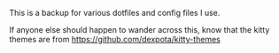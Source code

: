 This is a backup for various dotfiles and config files I use.


If anyone else should happen to wander across this, know that the kitty themes are from <a>https://github.com/dexpota/kitty-themes</a>
